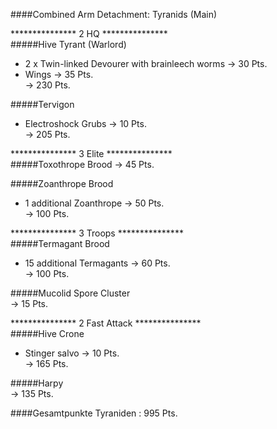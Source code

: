 ####Combined Arm Detachment: Tyranids (Main)  

*************** 2 HQ ***************  
#####Hive Tyrant (Warlord)  
 + 2 x Twin-linked Devourer with brainleech worms -> 30 Pts.  
 + Wings -> 35 Pts.  
-> 230 Pts.  

#####Tervigon 
 + Electroshock Grubs -> 10 Pts.  
-> 205 Pts.  

*************** 3 Elite ***************  
#####Toxothrope Brood
-> 45 Pts.  
 
#####Zoanthrope Brood  
 + 1 additional Zoanthrope -> 50 Pts.  
-> 100 Pts.  
  
***************  3 Troops ***************  
#####Termagant Brood
 + 15 additional Termagants  -> 60 Pts.  
-> 100 Pts.  

#####Mucolid Spore Cluster  
-> 15 Pts.  

***************  2 Fast Attack ***************  
#####Hive Crone
 + Stinger salvo -> 10 Pts.  
-> 165 Pts.

#####Harpy  
-> 135 Pts.

####Gesamtpunkte Tyraniden : 995 Pts.
